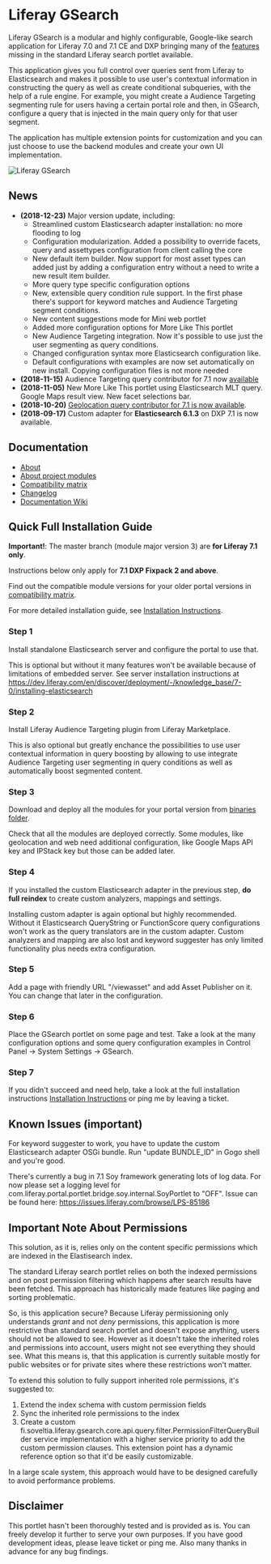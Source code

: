 # Liferay GSearch

Liferay GSearch is a modular and highly configurable, Google-like search application for Liferay 7.0 and 7.1 CE and DXP bringing many of the [features](https://github.com/peerkar/liferay-gsearch/wiki/About) missing in the standard Liferay search portlet available. 

This application gives you full control over queries sent from Liferay to Elasticsearch and makes it possible to use user's contextual information in constructing the query as well as create conditional subqueries, with the help of a rule engine. For example, you might create a Audience Targeting segmenting rule for users having a certain portal role and then, in GSearch, configure a query that is injected in the main query only for that user segment. 

The application has multiple extension points for customization and you can just choose to use the backend modules and create your own UI implementation.

![Liferay GSearch](https://github.com/peerkar/liferay-gsearch/raw/master/gsearch-doc/screenshots/gsearch.gif)

## News
* __(2018-12-23)__ Major version update, including:
	* Streamlined custom Elasticsearch adapter installation: no more flooding to log
	* Configuration modularization. Added a possibility to override facets, query and assettypes configuration from  client calling the core
	* New default item builder. Now support for most asset types can added just by adding a configuration entry without a need to write a new result item builder.
	* More query type specific configuration options
	* New, extensible query condition rule support. In the first phase there's support for keyword matches and Audience Targeting segment conditions.
	* New content suggestions mode for Mini web portlet
	* Added more configuration options for More Like This portlet
	* New Audience Targeting integration. Now it's possible to use just the user segmenting as query conditions.
	* Changed configuration syntax more Elasticsearch configuration like.
	* Default configurations with examples are now set automatically on new install. Copying configuration files is not more needed
* __(2018-11-15)__ Audience Targeting query contributor for 7.1 now [available](https://github.com/peerkar/liferay-gsearch/tree/master/binaries)
* __(2018-11-05)__ New More Like This portlet using Elasticsearch MLT query. Google Maps result view. New facet selections bar.
* __(2018-10-20)__ [Geolocation query contributor for 7.1 is now available](https://github.com/peerkar/liferay-gsearch/tree/master/binaries).
* __(2018-09-17)__ Custom adapter for __Elasticsearch 6.1.3__ on DXP 7.1 is now available.

## Documentation

* [About](https://github.com/peerkar/liferay-gsearch/wiki/About)
* [About project modules](https://github.com/peerkar/liferay-gsearch/wiki/Project-Modules)
* [Compatibility matrix](https://github.com/peerkar/liferay-gsearch/wiki/Compatibility-Matrix)
* [Changelog](https://github.com/peerkar/liferay-gsearch/wiki/Changelog)
* [Documentation Wiki](https://github.com/peerkar/liferay-gsearch/wiki)

## Quick Full Installation Guide

__Important!__: The master branch (module major version 3) are __for Liferay 7.1 only__. 

Instructions below only apply for __7.1 DXP Fixpack 2 and above__.

Find out the compatible module versions for your older portal versions in [compatibility matrix](https://github.com/peerkar/liferay-gsearch/wiki/Compatibility-Matrix).

For more detailed installation guide, see [Installation Instructions](https://github.com/peerkar/liferay-gsearch/wiki/Installation-Instructions).

### Step 1 

Install standalone Elasticsearch server and configure the portal to use that. 

This is optional but without it many features won't be available because of limitations of embedded server. See server installation instructions at https://dev.liferay.com/en/discover/deployment/-/knowledge_base/7-0/installing-elasticsearch

### Step 2

Install Liferay Audience Targeting plugin from Liferay Marketplace. 

This is also optional but greatly enchance the possibilities to use user contextual information in query boosting by allowing to use integrate Audience Targeting user segmenting in query conditions as well as automatically boost segmented content.

### Step 3

Download and deploy all the modules for your portal version from [binaries folder](https://github.com/peerkar/liferay-gsearch/tree/master/binaries).

Check that all the modules are deployed correctly. Some modules, like geolocation and web need additional configuration, like Google Maps API key and IPStack key but those can be added later.

### Step 4

If you installed the custom Elasticsearch adapter in the previous step, __do full reindex__ to create custom analyzers, mappings and settings. 

Installing custom adapter is again optional but highly recommended. Without it Elasticsearch QueryString or FunctionScore query configurations won't work as the query translators are in the custom adapter. Custom analyzers and mapping are also lost and keyword suggester has only limited functionality plus needs extra configuration.

### Step 5

Add a page with friendly URL "/viewasset" and add Asset Publisher on it. You can change that later in the configuration.
 
### Step 6

Place the GSearch portlet on some page and test. Take a look at the many configuration options and some query configuration examples in Control Panel -> System Settings -> GSearch.

### Step 7

If you didn't succeed and need help, take a look at the full installation instructions [Installation Instructions](https://github.com/peerkar/liferay-gsearch/wiki/Installation-Instructions) or ping me by leaving a ticket.

## Known Issues (important)

For keyword suggester to work, you have to update the custom Elasticsearch adapter OSGi bundle. Run "update BUNDLE_ID" in Gogo shell and you're good.

There's currently a bug in 7.1 Soy framework generating lots of log data. For now please set a logging level for  com.liferay.portal.portlet.bridge.soy.internal.SoyPortlet to "OFF". Issue can be found here: https://issues.liferay.com/browse/LPS-85186 
 
## Important Note About Permissions

This solution, as it is, relies only on the content specific permissions which are indexed in the Elastisearch index.

The standard Liferay search portlet relies on both the indexed permissions and on post permission filtering which happens after search results have been fetched. This approach has historically made features like paging and sorting problematic. 

So, is this application secure? Because Liferay permissioning only understands *grant* and not *deny* permissions, this application is more restrictive than standard search portlet and doesn't expose anything, users should not be allowed to see. However as it doesn't take the inherited roles and permissions into account, users might not see everything they should see. What this means is, that this application is currently suitable mostly for public websites or for private sites where these restrictions won't matter.

To extend this solution to fully support inherited role permissions, it's suggested to:

1. Extend the index schema with custom permission fields
1. Sync the inherited role permissions to the index
1. Create a custom fi.soveltia.liferay.gsearch.core.api.query.filter.PermissionFilterQueryBuilder service implementation with a higher service priority to add the custom permission clauses. This extension point has a dynamic reference option so that it'd be easily customizable.

In a large scale system, this approach would have to be designed carefully to avoid performance problems.

## Disclaimer

This portlet hasn't been thoroughly tested and is provided as is. You can freely develop it further to serve your own purposes. If you have good development ideas, please leave ticket or ping me. Also many thanks in advance for any bug findings.
